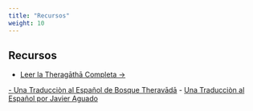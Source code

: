```yaml
---
title: "Recursos"
weight: 10
---
```


## Recursos
- [Leer la Theragāthā Completa →](theragatha/)
<a href="https://suttacentral.net/tha/en/sujato" target="_blank" rel="noopener noreferrer">
- <a href="https://www.bosquetheravada.org/blog/2008/05/13/theragatha-versos-de-los-venerables-monjes/" target="_blank" rel="noopener noreferrer">Una Traducciòn al Español de Bosque Theravādā</a>
- <a href="https://www.amazon.com/THERIGATHA-Spanish-Javier-Aguado-ebook/dp/B01N7F7F7K" target="_blank" rel="noopener noreferrer">Una Traducciòn al Español por Javier Aguado</a>